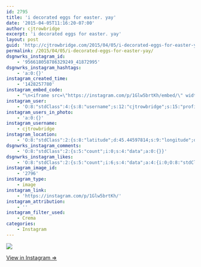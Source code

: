 ```yaml
---
id: 2795
title: 'i decorated eggs for easter. yay'
date: '2015-04-05T11:16:20-07:00'
author: cjtrowbridge
excerpt: 'i decorated eggs for easter. yay'
layout: post
guid: 'http://cjtrowbridge.com/2015/04/05/i-decorated-eggs-for-easter-yay/'
permalink: /2015/04/05/i-decorated-eggs-for-easter-yay/
dsgnwrks_instagram_id:
    - '956618058786329249_41872995'
dsgnwrks_instagram_hashtags:
    - 'a:0:{}'
instagram_created_time:
    - '1428257780'
instagram_embed_code:
    - "\n<iframe src=\"https://instagram.com/p/1Glw5brtKh/embed/\" width=\"612\" height=\"710\" frameborder=\"0\" scrolling=\"no\" allowtransparency=\"true\"></iframe>\n"
instagram_user:
    - 'O:8:"stdClass":4:{s:8:"username";s:12:"cjtrowbridge";s:15:"profile_picture";s:103:"https://igcdn-photos-f-a.akamaihd.net/hphotos-ak-xpa1/t51.2885-19/925559_452430704897917_67836701_a.jpg";s:2:"id";s:8:"41872995";s:9:"full_name";s:13:"CJ Trowbridge";}'
instagram_users_in_photo:
    - 'a:0:{}'
instagram_username:
    - cjtrowbridge
instagram_location:
    - 'O:8:"stdClass":2:{s:8:"latitude";d:45.44597814;s:9:"longitude";d:-122.62606256;}'
dsgnwrks_instagram_comments:
    - 'O:8:"stdClass":2:{s:5:"count";i:0;s:4:"data";a:0:{}}'
dsgnwrks_instagram_likes:
    - 'O:8:"stdClass":2:{s:5:"count";i:6;s:4:"data";a:4:{i:0;O:8:"stdClass":4:{s:8:"username";s:12:"brapho_saves";s:15:"profile_picture";s:107:"https://igcdn-photos-e-a.akamaihd.net/hphotos-ak-xfa1/t51.2885-19/10949075_1804974503061732_919100900_a.jpg";s:2:"id";s:10:"1712328848";s:9:"full_name";s:29:"Brandon ໂພນ​ທອງ";}i:1;O:8:"stdClass":4:{s:8:"username";s:13:"brittanycrary";s:15:"profile_picture";s:107:"https://igcdn-photos-f-a.akamaihd.net/hphotos-ak-xaf1/t51.2885-19/10946359_1608409239395549_246235043_a.jpg";s:2:"id";s:8:"17293273";s:9:"full_name";s:14:"Brittany Crary";}i:2;O:8:"stdClass":4:{s:8:"username";s:7:"jarthon";s:15:"profile_picture";s:107:"https://igcdn-photos-d-a.akamaihd.net/hphotos-ak-xaf1/t51.2885-19/10311324_503971309748323_1235731165_a.jpg";s:2:"id";s:8:"33754221";s:9:"full_name";s:0:"";}i:3;O:8:"stdClass":4:{s:8:"username";s:8:"dizzleme";s:15:"profile_picture";s:84:"https://instagramimages-a.akamaihd.net/profiles/profile_12340414_75sq_1358478611.jpg";s:2:"id";s:8:"12340414";s:9:"full_name";s:4:"Tony";}}}'
instagram_image_id:
    - '2796'
instagram_type:
    - image
instagram_link:
    - 'https://instagram.com/p/1Glw5brtKh/'
instagram_attribution:
    - ''
instagram_filter_used:
    - Crema
categories:
    - Instagram
---
```


[![](http://blog.cjtrowbridge.com/wp-content/uploads/2015/04/11138025_1580741305527415_594056585_n.jpg)](https://instagram.com/p/1Glw5brtKh/)

[View in Instagram ⇒](https://instagram.com/p/1Glw5brtKh/)